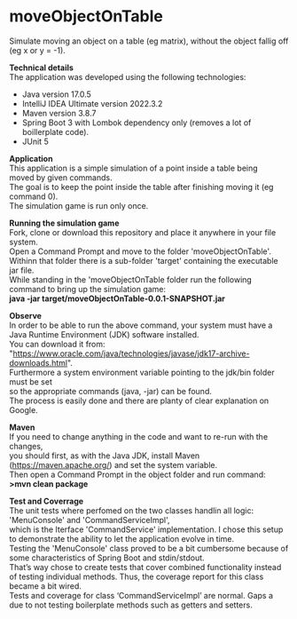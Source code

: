 # moveObjectOnTable
Simulate moving an object on a table (eg matrix), without the object fallig off (eg x or y = -1).

**Technical details**  
The application was developed using the following technologies:  
- Java version 17.0.5  
- IntelliJ IDEA Ultimate version 2022.3.2
- Maven version 3.8.7  
- Spring Boot 3 with Lombok dependency only (removes a lot of boillerplate code).  
- JUnit 5

**Application**  
This application is a simple simulation of a point inside a table being  
moved by given commands.  
The goal is to keep the point inside the table after finishing moving it (eg command 0).  
The simulation game is run only once.  

**Running the simulation game**  
Fork, clone or download this repository and place it anywhere in your file system.  
Open a Command Prompt and move to the folder 'moveObjectOnTable'.  
Withinn that folder there is a sub-folder 'target' containing the executable jar file.  
While standing in the 'moveObjectOnTable folder run the following command to bring up the simulation game:  
**java -jar target/moveObjectOnTable-0.0.1-SNAPSHOT.jar**  

**Observe**  
In order to be able to run the above command, your system must have a Java Runtime Environment (JDK) software installed.  
You can download it from: "https://www.oracle.com/java/technologies/javase/jdk17-archive-downloads.html".  
Furthermore a system environment variable pointing to the jdk/bin folder must be set  
so the appropriate commands (java, -jar) can be found.  
The process is easily done and there are planty of clear explanation on Google.   

**Maven**  
If you need to change anything in the code and want to re-run with the changes,  
you should first, as with the Java JDK, install Maven (https://maven.apache.org/) and set the system variable.  
Then open a Command Prompt in the object folder and run command:  
**>mvn clean package**  

**Test and Coverrage**  
The unit tests where perfomed on the two classes handlin all logic: 'MenuConsole' and 'CommandServiceImpl',  
which is the Iterface 'CommandService' implementation. I chose this setup to demonstrate the ability to let the application evolve in time.  
Testing the 'MenuConsole' class proved to be a bit cumbersome because of some characteristics of Spring Boot and stdin/stdout.  
That’s way chose to create tests that cover combined functionality instead of testing individual methods. 
Thus, the coverage report for this class became a bit wired.  
Tests and coverage for class ‘CommandServiceImpl’ are normal. Gaps a due to not testing boilerplate methods such as getters and setters.  
  
  
  
